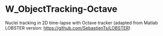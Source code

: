 # W_ObjectTracking-Octave
Nuclei tracking in 2D time-lapse with Octave tracker (adapted from Matlab LOBSTER version: https://github.com/SebastienTs/LOBSTER)
